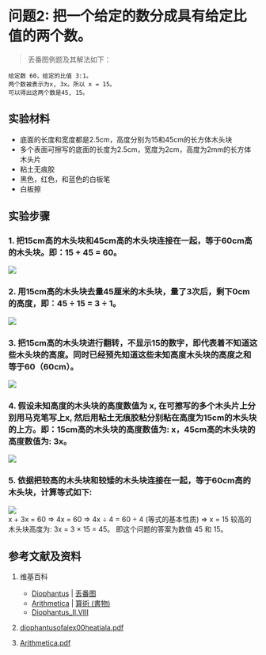 # 问题2: 把一个给定的数分成具有给定比值的两个数。

> 丢番图例题及其解法如下：
>  
	给定数 60，给定的比值 3:1。
	两个数被表示为x, 3x。所以 x = 15。
	可以得出这两个数是45, 15。

## 实验材料

- 底面的长度和宽度都是2.5cm，高度分别为15和45cm的长方体木头块
- 多个表面可擦写的底面的长度为2.5cm，宽度为2cm，高度为2mm的长方体木头片
- 粘土无痕胶
- 黑色，红色，和蓝色的白板笔
- 白板擦

## 实验步骤

### 1. 把15cm高的木头块和45cm高的木头块连接在一起，等于60cm高的木头块。即：15 + 45 = 60。
![](/images/函数和极限/丢番图的《算术》中典型的推演实验/卷1/问题2/1a1.jpg)

### 2. 用15cm高的木头块去量45厘米的木头块，量了3次后，剩下0cm的高度，即：45 ÷ 15 = 3 ÷ 1。
![](/images/函数和极限/丢番图的《算术》中典型的推演实验/卷1/问题2/1a2.jpg)

### 3. 把15cm高的木头块进行翻转，不显示15的数字，即代表着不知道这些木头块的高度。同时已经预先知道这些未知高度木头块的高度之和等于60（60cm）。
![](/images/函数和极限/丢番图的《算术》中典型的推演实验/卷1/问题2/1a3.jpg)

### 4. 假设未知高度的木头块的高度数值为 x, 在可擦写的多个木头片上分别用马克笔写上x, 然后用粘土无痕胶粘分别粘在高度为15cm的木头块的上方。即：15cm高的木头块的高度数值为: x，45cm高的木头块的高度数值为: 3x。
![](/images/函数和极限/丢番图的《算术》中典型的推演实验/卷1/问题2/1a4.jpg)

### 5. 依据把较高的木头块和较矮的木头块连接在一起，等于60cm高的木头块，计算等式如下:
![](/images/函数和极限/丢番图的《算术》中典型的推演实验/卷1/问题2/1a5.jpg)	
	   x + 3x = 60
	=> 4x = 60
	=> 4x ÷ 4 = 60 ÷ 4 (等式的基本性质)
	=> x = 15
	较高的木头块高度为: 3x = 3 × 15 = 45。 
	即这个问题的答案为数值 45 和 15。

## 参考文献及资料

1. 维基百科
	- [Diophantus](https://en.wikipedia.org/wiki/Diophantus) | [丢番图](https://zh.wikipedia.org/wiki/丢番图) 
	- [Arithmetica](https://en.wikipedia.org/wiki/Arithmetica) | [算術 (書物)](https://ja.wikipedia.org/wiki/%E7%AE%97%E8%A1%93_(%E6%9B%B8%E7%89%A9)) 
	- [Diophantus_II.VIII](https://en.wikipedia.org/wiki/Diophantus_II.VIII) 

2. [diophantusofalex00heatiala.pdf](https://archive.org/download/diophantusofalex00heatiala/diophantusofalex00heatiala.pdf) 
3. [Arithmetica.pdf](https://staff.um.edu.mt/jmus1/Diophantus.pdf) 



